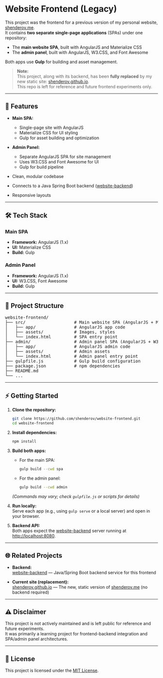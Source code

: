# Website Frontend (Legacy)

This project was the frontend for a previous version of my personal website, [shenderov.me](https://shenderov.me).  
It contains **two separate single-page applications** (SPAs) under one repository:

- The **main website SPA**, built with AngularJS and Materialize CSS
- The **admin panel**, built with AngularJS, W3.CSS, and Font Awesome

Both apps use **Gulp** for building and asset management.

> **Note:**  
> This project, along with its backend, has been **fully replaced** by my new static site: [shenderov.github.io](https://github.com/shenderov/shenderov.github.io).  
> This repo is left for reference and future frontend experiments only.

---

## 🚀 Features

- **Main SPA:**  
  - Single-page site with AngularJS  
  - Materialize CSS for UI styling  
  - Gulp for asset building and optimization

- **Admin Panel:**  
  - Separate AngularJS SPA for site management  
  - Uses W3.CSS and Font Awesome for UI  
  - Gulp for build pipeline

- Clean, modular codebase
- Connects to a Java Spring Boot backend ([website-backend](https://github.com/shenderov/website-backend))
- Responsive layouts

---

## 🛠️ Tech Stack

### Main SPA
- **Framework:** AngularJS (1.x)
- **UI:** Materialize CSS
- **Build:** Gulp

### Admin Panel
- **Framework:** AngularJS (1.x)
- **UI:** W3.CSS, Font Awesome
- **Build:** Gulp

---

## 📁 Project Structure

<pre>
website-frontend/
├── src/                   # Main website SPA (AngularJS + Materialize CSS)
│   ├── app/               # AngularJS app code
│   ├── assets/            # Images, styles
│   └── index.html         # SPA entry point
├── admin/                 # Admin panel SPA (AngularJS + W3.CSS)
│   ├── app/               # AngularJS admin code
│   ├── assets/            # Admin assets
│   └── index.html         # Admin panel entry point
├── gulpfile.js            # Gulp build configuration
├── package.json           # npm dependencies
├── README.md
└── ...
</pre>

---

## ⚡ Getting Started

1. **Clone the repository:**
    ```bash
    git clone https://github.com/shenderov/website-frontend.git
    cd website-frontend
    ```

2. **Install dependencies:**
    ```bash
    npm install
    ```

3. **Build both apps:**
    - For the main SPA:
      ```bash
      gulp build --cwd spa
      ```
    - For the admin panel:
      ```bash
      gulp build --cwd admin
      ```
    *(Commands may vary; check `gulpfile.js` or scripts for details)*

4. **Run locally:**  
   Serve each app (e.g., using `gulp serve` or a local server) and open in your browser.

5. **Backend API:**  
   Both apps expect the [website-backend](https://github.com/shenderov/website-backend) server running at [http://localhost:8080](http://localhost:8080).

---

## 🌐 Related Projects

- **Backend:**  
  [website-backend](https://github.com/shenderov/website-backend) — Java/Spring Boot backend service for this frontend

- **Current site (replacement):**  
  [shenderov.github.io](https://github.com/shenderov/shenderov.github.io) — The new, static version of [shenderov.me](https://shenderov.me) (no backend required)

---

## ⚠️ Disclaimer

This project is not actively maintained and is left public for reference and future experiments.  
It was primarily a learning project for frontend-backend integration and SPA/admin panel architectures.

---

## 📝 License

This project is licensed under the [MIT License](LICENSE).
